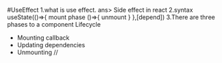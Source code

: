 #UseEffect
1.what is use effect.
ans> Side effect in react
2.syntax
useState(()=>{
mount phase
()=>{
    unmount
}
},[depend])
3.There are three phases to a component Lifecycle
* Mounting callback
* Updating dependencies
* Unmounting 
//